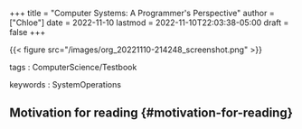 +++
title = "Computer Systems: A Programmer's Perspective"
author = ["Chloe"]
date = 2022-11-10
lastmod = 2022-11-10T22:03:38-05:00
draft = false
+++

{{< figure src="/images/org_20221110-214248_screenshot.png" >}}

tags
: ComputerScience/Testbook

keywords
: SystemOperations


## Motivation for reading {#motivation-for-reading}
